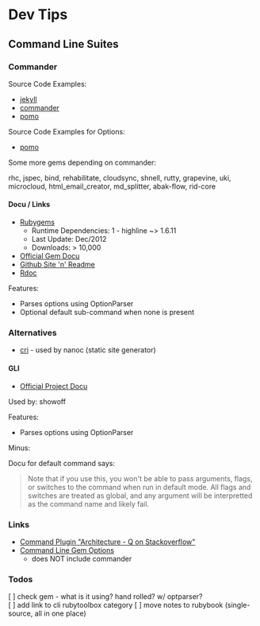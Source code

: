 # Dev Tips

## Command Line Suites

### Commander

Source Code Examples:

- [jekyll](https://github.com/mojombo/jekyll/blob/master/bin/jekyll)
- [commander](https://github.com/visionmedia/commander/blob/master/bin/commander)
- [pomo](https://github.com/visionmedia/pomo/blob/master/bin/pomo)

Source Code Examples for Options:

- [pomo](https://github.com/visionmedia/pomo/blob/master/lib/pomo/configuration.rb)

Some more gems depending on commander:

rhc, jspec, bind, rehabilitate, cloudsync, shnell, rutty,
grapevine, uki, microcloud, html_email_creator,
md_splitter, abak-flow, rid-core

#### Docu / Links

- [Rubygems](https://rubygems.org/gems/commander)
  - Runtime Dependencies: 1 - highline ~> 1.6.11
  - Last Update: Dec/2012
  - Downloads: > 10,000
- [Official Gem Docu](http://visionmedia.github.com/commander)
- [Github Site 'n' Readme](https://github.com/visionmedia/commander)
- [Rdoc](http://rdoc.info/github/visionmedia/commander/master/frames)

Features:

- Parses options using OptionParser
- Optional default sub-command when none is present


### Alternatives

- [cri](https://github.com/ddfreyne/cri)  - used by nanoc (static site generator)

#### GLI 

- [Official Project Docu](http://davetron5000.github.com/gli)

Used by: showoff

Features:

- Parses options using OptionParser

Minus:

Docu for default command says:

> Note that if you use this, you won't be able to pass arguments, flags, or switches
> to the command when run in default mode.  All flags and switches are treated
> as global, and any argument will be interpretted as the command name and likely
> fail.


### Links

- [Command Plugin "Architecture - Q on Stackoverflow"](http://stackoverflow.com/questions/7251580/how-can-i-build-a-modular-command-line-interface-using-rubygems)
- [Command Line Gem Options](http://www.awesomecommandlineapps.com/gems.html)
  - does NOT include commander


### Todos

[ ] check gem - what is it using? hand rolled? w/ optparser?    
[ ] add link to cli rubytoolbox category
[ ] move notes to rubybook (single-source, all in one place)


